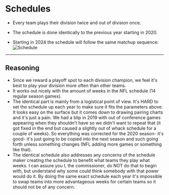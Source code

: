 # Schedules

* Every team plays their division twice and out of division once.

* The schedule is done identically to the previous year starting in 2020.

* Starting in 2024 the schedule will follow the same matchup sequence: ![Schedule](https://cdn.glitch.global/0835553c-8dce-4cb7-895c-324a6fac846e/Screen%20Shot%202024-07-15%20at%2010.19.52%20PM.png?v=1721096521438)

---

## Reasoning

* Since we reward a playoff spot to each division champion, we feel it's best to play your division more often than other teams.
* It works out nicely with the amount of weeks in the NFL schedule (14 regular season games).
* The identical part is mainly from a logistical point of view. It's HARD to set the schedule up each year to make sure it fits the parameters above. It looks easy on the surface but it comes down to drawing pairing charts and it's just a pain. We had a blip in 2019 with out of conference games appearing when they shouldn't have so we didn't want to repeat that (it got fixed in the end but caused a slightly out of whack schedule for a couple of weeks). So everything was corrected for the 2020 season- it's good- it's just going to be copied into the next season and such going forth unless something changes (NFL adding more games or something like that).
* The identical schedule also addresses any concerns of the schedule maker creating the schedule to benefit what teams they play what weeks. I can assure you I, the commissioner, do NOT do that to begin with, but understand why some could think somebody with that power would do it. By doing the same exact schedule each year it's impossible to swap teams into more advantageous weeks for certain teams so it should not be of any concern.
